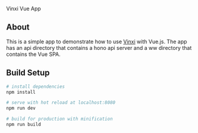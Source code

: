 Vinxi Vue App

## About

This is a simple app to demonstrate how to use [Vinxi](https://vinxi.vercel.app/) with Vue.js. The app has an api directory that contains a hono api server and a ww directory that contains the Vue SPA.

## Build Setup

```bash
# install dependencies
npm install

# serve with hot reload at localhost:8080
npm run dev

# build for production with minification
npm run build
```
